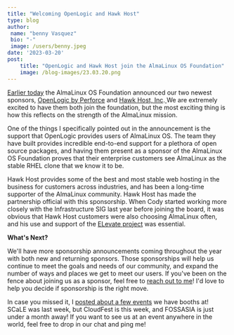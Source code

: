 ```yaml
---
title: "Welcoming OpenLogic and Hawk Host"
type: blog
author: 
 name: "benny Vasquez"
 bio: "-"
 image: /users/benny.jpeg
date: '2023-03-20'
post:
    title: "OpenLogic and Hawk Host join the AlmaLinux OS Foundation"
    image: /blog-images/23.03.20.png
---
```



[Earlier today](https://www.businesswire.com/news/home/20230320005256/en/AlmaLinux-OS-Foundation-Welcomes-OpenLogic-and-Hawk-Host-as-Newest-Sponsors) the AlmaLinux OS Foundation announced our two newest sponsors, [OpenLogic by Perforce](https://www.openlogic.com/) and [Hawk Host, Inc](https://www.hawkhost.com/).[  ](https://www.openlogic.com/)We are extremely excited to have them both join the foundation, but the most exciting thing is how this reflects on the strength of the AlmaLinux mission.

One of the things I specifically pointed out in the announcement is the support that OpenLogic provides users of AlmaLinux OS. The team they have built provides incredible end-to-end support for a plethora of open source packages, and having them present as a sponsor of the AlmaLinux OS Foundation proves that their enterprise customers see AlmaLinux as the stable RHEL clone that we know it to be.

Hawk Host provides some of the best and most stable web hosting in the business for customers across industries, and has been a long-time supporter of the AlmaLinux community. Hawk Host has made the partnership official with this sponsorship. When Cody started working more closely with the Infrastructure SIG last year before joining the board, it was obvious that Hawk Host customers were also choosing AlmaLinux often, and his use and support of the [ELevate project](https://almalinux.org/elevate/) was essential.

**What's Next?**

We'll have more sponsorship announcements coming throughout the year with both new and returning sponsors. Those sponsorships will help us continue to meet the goals and needs of our community, and expand the number of ways and places we get to meet our users. If you've been on the fence about joining us as a sponsor, feel free to [reach out to me](mailto:benny@almalinux.org)! I'd love to help you decide if sponsorship is the right move.

In case you missed it, I [posted about a few events](https://almalinux.org/blog/almalinux-at-three-exciting-events-scale-20x-cloudfest-and-fossasia/) we have booths at! SCaLE was last week, but CloudFest is this week, and FOSSASIA is just under a month away! If you want to see us at an event anywhere in the world, feel free to drop in our chat and ping me!